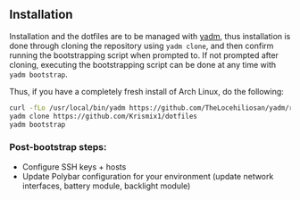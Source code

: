 ## Installation

Installation and the dotfiles are to be managed with [yadm](https://yadm.io/), thus installation is done through cloning the repository using `yadm clone`, and then confirm running the bootstrapping script when prompted to. If not prompted after cloning, executing the bootstrapping script can be done at any time with `yadm bootstrap`.

Thus, if you have a completely fresh install of Arch Linux, do the following:

```sh
curl -fLo /usr/local/bin/yadm https://github.com/TheLocehiliosan/yadm/raw/master/yadm && chmod a+x /usr/local/bin/yadm
yadm clone https://github.com/Krismix1/dotfiles
yadm bootstrap
```

### Post-bootstrap steps:

- Configure SSH keys + hosts
- Update Polybar configuration for your environment (update network interfaces, battery module, backlight module)
